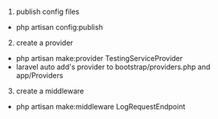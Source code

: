 1. publish config files
 - php artisan config:publish 
2. create a provider 
 - php artisan make:provider TestingServiceProvider
 - laravel auto add's provider to bootstrap/providers.php and app/Providers
3. create a middleware
 - php artisan make:middleware LogRequestEndpoint